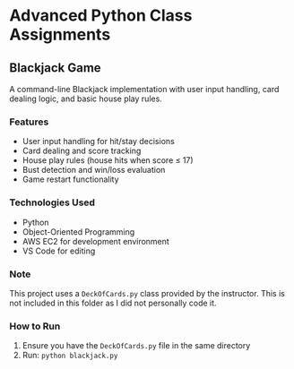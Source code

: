 # Advanced Python Class Assignments

## Blackjack Game

A command-line Blackjack implementation with user input handling, card dealing logic, and basic house play rules.

### Features
- User input handling for hit/stay decisions
- Card dealing and score tracking
- House play rules (house hits when score ≤ 17)
- Bust detection and win/loss evaluation
- Game restart functionality

### Technologies Used
- Python
- Object-Oriented Programming
- AWS EC2 for development environment
- VS Code for editing

### Note
This project uses a `DeckOfCards.py` class provided by the instructor. This is not included in this folder as I did not personally code it.

### How to Run
1. Ensure you have the `DeckOfCards.py` file in the same directory
2. Run: `python blackjack.py`
